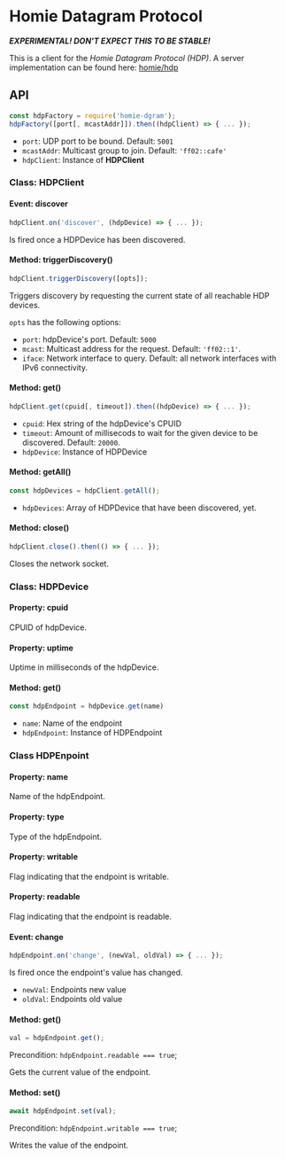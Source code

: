 # Homie Datagram Protocol

***EXPERIMENTAL! DON'T EXPECT THIS TO BE STABLE!***

This is a client for the *Homie Datagram Protocol (HDP)*. A server implementation can be found here: [homie/hdp](https://github.com/jue89/homie/tree/main/firmware/sys/hdp)

## API

```js
const hdpFactory = require('homie-dgram');
hdpFactory([port[, mcastAddr]]).then((hdpClient) => { ... });
```

* `port`: UDP port to be bound. Default: `5001`
* `mcastAddr`: Multicast group to join. Default: `'ff02::cafe'`
* `hdpClient`: Instance of **HDPClient**

### Class: HDPClient

#### Event: discover

```js
hdpClient.on('discover', (hdpDevice) => { ... });
```

Is fired once a HDPDevice has been discovered.

#### Method: triggerDiscovery()

```js
hdpClient.triggerDiscovery([opts]);
```

Triggers discovery by requesting the current state of all reachable HDP devices.

`opts` has the following options:
* `port`: hdpDevice's port. Default: `5000`
* `mcast`: Multicast address for the request. Default: `'ff02::1'`.
* `iface`: Network interface to query. Default: all network interfaces with IPv6 connectivity.

#### Method: get()

```js
hdpClient.get(cpuid[, timeout]).then((hdpDevice) => { ... });
```

* `cpuid`: Hex string of the hdpDevice's CPUID
* `timeout`: Amount of millisecods to wait for the given device to be discovered. Default: `20000`.
* `hdpDevice`: Instance of HDPDevice

#### Method: getAll()

```js
const hdpDevices = hdpClient.getAll();
```

* `hdpDevices`: Array of HDPDevice that have been discovered, yet.

#### Method: close()

```js
hdpClient.close().then(() => { ... });
```

Closes the network socket.

### Class: HDPDevice

#### Property: cpuid

CPUID of hdpDevice.

#### Property: uptime

Uptime in milliseconds of the hdpDevice.

#### Method: get()

```js
const hdpEndpoint = hdpDevice.get(name)
```

* `name`: Name of the endpoint
* `hdpEndpoint`: Instance of HDPEndpoint

### Class HDPEnpoint

#### Property: name

Name of the hdpEndpoint.

#### Property: type

Type of the hdpEndpoint.

#### Property: writable

Flag indicating that the endpoint is writable.

#### Property: readable

Flag indicating that the endpoint is readable.

#### Event: change

```js
hdpEndpoint.on('change', (newVal, oldVal) => { ... });
```

Is fired once the endpoint's value has changed.

* `newVal`: Endpoints new value
* `oldVal`: Endpoints old value

#### Method: get()

```js
val = hdpEndpoint.get();
```

Precondition: `hdpEndpoint.readable === true`;

Gets the current value of the endpoint.

#### Method: set()

```js
await hdpEndpoint.set(val);
```

Precondition: `hdpEndpoint.writable === true`;

Writes the value of the endpoint.

